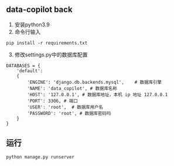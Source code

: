 ## data-copilot back

1. 安装python3.9
2. 命令行输入 
```
pip install -r requirements.txt
```
3. 修改settings.py中的数据库配置
```
DATABASES = {
    'default':
    {
        'ENGINE': 'django.db.backends.mysql',    # 数据库引擎
        'NAME': 'data_copilot', # 数据库名称
        'HOST': '127.0.0.1', # 数据库地址，本机 ip 地址 127.0.0.1
        'PORT': 3306, # 端口
        'USER': 'root',  # 数据库用户名
        'PASSWORD': 'root', # 数据库密码吗
    }
}
```
## 运行

```
python manage.py runserver 
```

